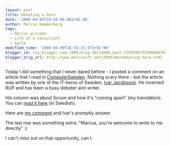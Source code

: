 ```yaml
---
layout: post
title: Debating a hero
date: '2009-04-03T19:26:00.002+02:00'
author: Marcus Hammarberg
tags:
  - Marcus private
  - Life of a consultant
  - Agile
modified_time: '2009-04-09T16:35:15.973+02:00'
blogger_id: tag:blogger.com,1999:blog-36533086.post-2359394735398966764
blogger_orig_url: http://www.marcusoft.net/2009/04/debating-hero.html
---
```



Today I did something that I never dared before - I posted a comment on
an article that I read in
<a href="http://computersweden.idg.se/" target="_blank"><span
id="SPELLING_ERROR_0"
class="blsp-spelling-error">ComputerSweden</a>. Nothing scary
there - but the article was written by one of the IT-<span
id="SPELLING_ERROR_1" class="blsp-spelling-error">heros of
Sweden,
<a href="http://www.ivarjacobson.com/" target="_blank">Ivar <span
id="SPELLING_ERROR_2" class="blsp-spelling-error">Jacobsson</a>.
He invented RUP and has been a busy debater and
writer.

His column was about Scrum and how it's "coming apart" (my translation).
You can <a
href="http://computersweden.idg.se/2.2683/1.222111/det-knakar-rejalt-i-scrums-fogar"
target="_blank">read it here</a> (in Swedish).

Here are <a
href="http://computersweden.idg.se/2.2683/1.222111/det-knakar-rejalt-i-scrums-fogar?articleRenderMode=listpostings"
target="_blank">my comment</a> and Ivar's promptly answer.

The last row was something extra: "Marcus, you're welcome to write to me
directly" :)

I can't miss out on that opportunity, can I.
